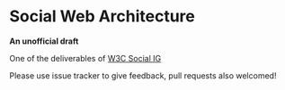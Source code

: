 # Social Web Architecture

**An unofficial draft**

One of the deliverables of [W3C Social IG](http://www.w3.org/2013/socialweb/social-ig-charter.html)

Please use issue tracker to give feedback, pull requests also welcomed!
